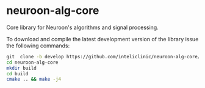 # neuroon-alg-core
Core library for Neuroon's algorithms and signal processing.

To download and compile the latest development version of the library issue the following commands:

```bash
git  clone -b develop https://github.com/inteliclinic/neuroon-alg-core/
cd neuroon-alg-core
mkdir build
cd build
cmake .. && make -j4
```

